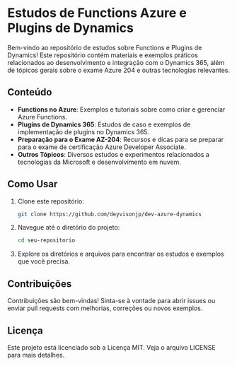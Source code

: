 # Estudos de Functions Azure e Plugins de Dynamics

Bem-vindo ao repositório de estudos sobre Functions e Plugins de Dynamics! Este repositório contém materiais e exemplos práticos relacionados ao desenvolvimento e integração com o Dynamics 365, além de tópicos gerais sobre o exame Azure 204 e outras tecnologias relevantes.

## Conteúdo

- **Functions no Azure**: Exemplos e tutoriais sobre como criar e gerenciar Azure Functions.
- **Plugins de Dynamics 365**: Estudos de caso e exemplos de implementação de plugins no Dynamics 365.
- **Preparação para o Exame AZ-204**: Recursos e dicas para se preparar para o exame de certificação Azure Developer Associate.
- **Outros Tópicos**: Diversos estudos e experimentos relacionados a tecnologias da Microsoft e desenvolvimento em nuvem.

## Como Usar

1. Clone este repositório:
    ```bash
    git clone https://github.com/deyvisonjp/dev-azure-dynamics
    ```
2. Navegue até o diretório do projeto:
    ```bash
    cd seu-repositorio
    ```
3. Explore os diretórios e arquivos para encontrar os estudos e exemplos que você precisa.

## Contribuições

Contribuições são bem-vindas! Sinta-se à vontade para abrir issues ou enviar pull requests com melhorias, correções ou novos exemplos.

## Licença

Este projeto está licenciado sob a Licença MIT. Veja o arquivo LICENSE para mais detalhes.
